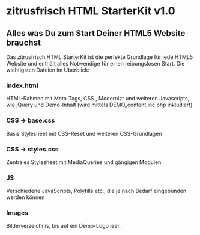 # zitrusfrisch HTML StarterKit v1.0

## Alles was Du zum Start Deiner HTML5 Website brauchst

Das zitrusfrisch HTML StarterKit ist die perfekte Grundlage für jede HTML5 Website und enthält alles Notwendige für einen reibungslosen Start. Die wichtigsten Dateien im Überblick:

### index.html
HTML-Rahmen mit Meta-Tags, CSS , Modernizr und weiteren Javascripts, wie jQuery und Demo-Inhalt (wird mittels DEMO_content.inc.php inkludiert).

### CSS -> base.css
Basis Stylesheet mit CSS-Reset und weiteren CSS-Grundlagen

### CSS -> styles.css
Zentrales Stylesheet mit MediaQueries und gängigen Modulen

### JS
Verschiedene JavaScripts, Polyfills etc., die je nach Bedarf eingebunden werden können

### Images
Bilderverzeichnis, bis auf ein Demo-Logo leer.


